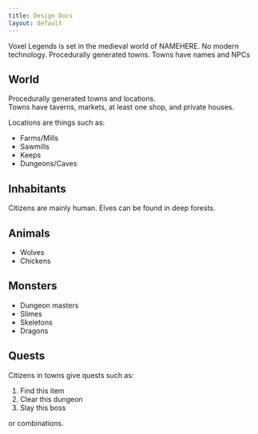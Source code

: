 ```yaml
---
title: Design Docs
layout: default
---
```


Voxel Legends is set in the medieval world of NAMEHERE. No modern technology.
Procedurally generated towns. Towns have names and NPCs

## World

Procedurally generated towns and locations.  
Towns have taverns, markets, at least one shop, and private houses.

Locations are things such as:

* Farms/Mills
* Sawmills
* Keeps
* Dungeons/Caves

## Inhabitants

Citizens are mainly human. Elves can be found in deep forests.

## Animals

* Wolves
* Chickens

## Monsters

* Dungeon masters
* Slimes
* Skeletons
* Dragons

## Quests

Citizens in towns give quests such as:

1. Find this item
2. Clear this dungeon
3. Slay this boss

or combinations.
